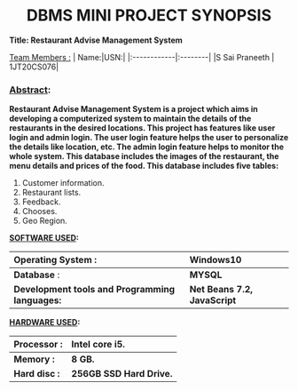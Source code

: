 <h1 align="center">DBMS MINI PROJECT SYNOPSIS</h1>

**Title: Restaurant Advise Management System**

<ins>Team Members :</ins> 
| Name:|USN:|
|:------------|:--------|
|S Sai Praneeth | 1JT20CS076|



### <ins>Abstract</ins>:
**Restaurant Advise Management System is a project which aims in developing a computerized system to maintain the details of the restaurants in the desired locations. This project has features like user login and admin login. The user login feature helps the user to personalize the details like location, etc. The admin login feature helps to monitor the whole system. This database includes the images of the restaurant, the menu details and prices of the food. This database includes five tables:**
1. Customer information.
2. Restaurant lists. 
3.  Feedback.
4. Chooses.
5. Geo Region.</ins>

**<ins>SOFTWARE USED</ins>:**

|Operating System     :|  Windows10|
|:-----------|:---------|
|**Database**     :| **MYSQL**|
|**Development tools and Programming languages:**| **Net Beans 7.2, JavaScript** |

**<ins>HARDWARE USED</ins>:**

|Processor :| Intel core i5.|
|:---|:----|
|**Memory   :**|  **8 GB.**|
|**Hard disc :**|  **256GB SSD Hard Drive.**|
